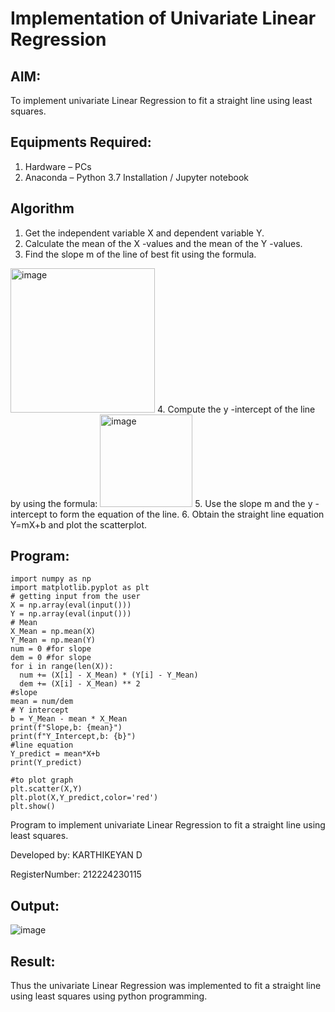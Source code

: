# Implementation of Univariate Linear Regression
## AIM:
To implement univariate Linear Regression to fit a straight line using least squares.

## Equipments Required:
1. Hardware – PCs
2. Anaconda – Python 3.7 Installation / Jupyter notebook

## Algorithm
1. Get the independent variable X and dependent variable Y.
2. Calculate the mean of the X -values and the mean of the Y -values.
3. Find the slope m of the line of best fit using the formula. 
<img width="231" alt="image" src="https://user-images.githubusercontent.com/93026020/192078527-b3b5ee3e-992f-46c4-865b-3b7ce4ac54ad.png">
4. Compute the y -intercept of the line by using the formula:
<img width="148" alt="image" src="https://user-images.githubusercontent.com/93026020/192078545-79d70b90-7e9d-4b85-9f8b-9d7548a4c5a4.png">
5. Use the slope m and the y -intercept to form the equation of the line.
6. Obtain the straight line equation Y=mX+b and plot the scatterplot.

## Program:
```
import numpy as np
import matplotlib.pyplot as plt
# getting input from the user
X = np.array(eval(input()))
Y = np.array(eval(input()))
# Mean
X_Mean = np.mean(X)
Y_Mean = np.mean(Y)
num = 0 #for slope
dem = 0 #for slope
for i in range(len(X)):
  num += (X[i] - X_Mean) * (Y[i] - Y_Mean)
  dem += (X[i] - X_Mean) ** 2
#slope 
mean = num/dem
# Y intercept
b = Y_Mean - mean * X_Mean
print(f"Slope,b: {mean}")
print(f"Y_Intercept,b: {b}")
#line equation
Y_predict = mean*X+b
print(Y_predict)

#to plot graph
plt.scatter(X,Y)
plt.plot(X,Y_predict,color='red')
plt.show()

```
Program to implement univariate Linear Regression to fit a straight line using least squares.

Developed by: KARTHIKEYAN D

RegisterNumber: 212224230115

## Output:

![image](https://github.com/user-attachments/assets/c222296a-506f-4476-b4e4-d366cd14638f)


## Result:
Thus the univariate Linear Regression was implemented to fit a straight line using least squares using python programming.
